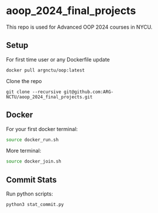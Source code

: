 # aoop_2024_final_projects

This repo is used for Advanced OOP 2024 courses in NYCU.

## Setup

For first time user or any Dockerfile update
```
docker pull argnctu/oop:latest
```

Clone the repo
```
git clone --recursive git@github.com:ARG-NCTU/aoop_2024_final_projects.git
```

## Docker

For your first docker terminal:
``` bash
source docker_run.sh
```

More terminal:
``` bash
source docker_join.sh
```

## Commit Stats

Run python scripts:
```bash
python3 stat_commit.py
```

